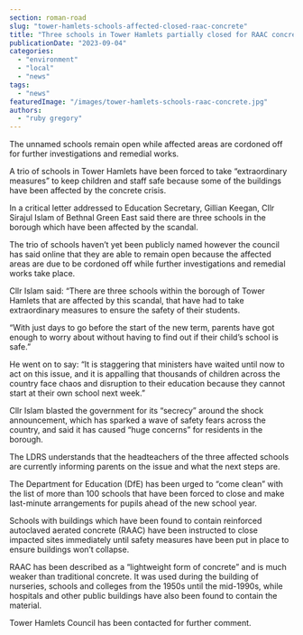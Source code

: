 ```yaml
---
section: roman-road
slug: "tower-hamlets-schools-affected-closed-raac-concrete"
title: "Three schools in Tower Hamlets partially closed for RAAC concrete investigations"
publicationDate: "2023-09-04"
categories: 
  - "environment"
  - "local"
  - "news"
tags: 
  - "news"
featuredImage: "/images/tower-hamlets-schools-raac-concrete.jpg"
authors: 
  - "ruby gregory"
---
```


The unnamed schools remain open while affected areas are cordoned off for further investigations and remedial works.

A trio of schools in Tower Hamlets have been forced to take “extraordinary measures” to keep children and staff safe because some of the buildings have been affected by the concrete crisis.

In a critical letter addressed to Education Secretary, Gillian Keegan, Cllr Sirajul Islam of Bethnal Green East said there are three schools in the borough which have been affected by the scandal.

The trio of schools haven’t yet been publicly named however the council has said online that they are able to remain open because the affected areas are due to be cordoned off while further investigations and remedial works take place.

Cllr Islam said: “There are three schools within the borough of Tower Hamlets that are affected by this scandal, that have had to take extraordinary measures to ensure the safety of their students.

“With just days to go before the start of the new term, parents have got enough to worry about without having to find out if their child’s school is safe.”

He went on to say: “It is staggering that ministers have waited until now to act on this issue, and it is appalling that thousands of children across the country face chaos and disruption to their education because they cannot start at their own school next week.”

Cllr Islam blasted the government for its “secrecy” around the shock announcement, which has sparked a wave of safety fears across the country, and said it has caused “huge concerns” for residents in the borough.

The LDRS understands that the headteachers of the three affected schools are currently informing parents on the issue and what the next steps are.

The Department for Education (DfE) has been urged to “come clean” with the list of more than 100 schools that have been forced to close and make last-minute arrangements for pupils ahead of the new school year.

Schools with buildings which have been found to contain reinforced autoclaved aerated concrete (RAAC) have been instructed to close impacted sites immediately until safety measures have been put in place to ensure buildings won’t collapse.

RAAC has been described as a “lightweight form of concrete” and is much weaker than traditional concrete. It was used during the building of nurseries, schools and colleges from the 1950s until the mid-1990s, while hospitals and other public buildings have also been found to contain the material.

Tower Hamlets Council has been contacted for further comment.


